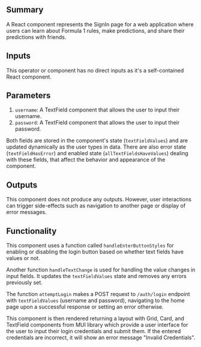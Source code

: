 ## Summary 

A React component represents the SignIn page for a web application where users can learn about Formula 1 rules, make predictions, and share their predictions with friends. 

## Inputs 

This operator or component has no direct inputs as it's a self-contained React component. 

## Parameters 

1. `username`: A TextField component that allows the user to input their username.
2. `password`: A TextField component that allows the user to input their password.

Both fields are stored in the component's state (`textFieldValues`) and are updated dynamically as the user types in data. There are also error state (`textFieldHasError`) and enabled state (`allTextFieldsHaveValues`) dealing with these fields, that affect the behavior and appearance of the component. 

## Outputs 

This component does not produce any outputs. However, user interactions can trigger side-effects such as navigation to another page or display of error messages.

## Functionality 

This component uses a function called `handleEnterButtonStyles` for enabling or disabling the login button based on whether text fields have values or not.

Another function `handleTextChange` is used for handling the value changes in input fields. It updates the `textFieldValues` state and removes any errors previously set.

The function `attemptLogin` makes a POST request to `/auth/login` endpoint with `textFieldValues` (username and password), navigating to the home page upon a successful response or setting an error otherwise.

This component is then rendered returning a layout with Grid, Card, and TextField components from MUI library which provide a user interface for the user to input their login credentials and submit them. If the entered credentials are incorrect, it will show an error message "Invalid Credentials".